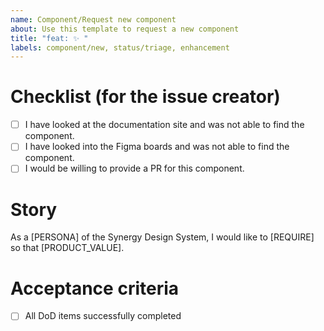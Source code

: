 ```yaml
---
name: Component/Request new component
about: Use this template to request a new component
title: "feat: ✨ "
labels: component/new, status/triage, enhancement
---
```


<!--
Thank you for taking your time to request a new component for the Synergy Design System. Please make sure to verify the checklist below in order to give us detailed information about your request.
-->

# Checklist (for the issue creator)

- [ ] I have looked at the documentation site and was not able to find the component.
- [ ] I have looked into the Figma boards and was not able to find the component.
- [ ] I would be willing to provide a PR for this component.

# Story

<!--
The Story should answer the following questions:
- What is the use-case and the requirement to be solved?
- Why is this component needed?
- What should the component do and how should it behave?
- What is the application context?
-->

As a [PERSONA] of the Synergy Design System, I would like to [REQUIRE] so that [PRODUCT_VALUE].

# Acceptance criteria

- [ ] All DoD items successfully completed
<!--
Add further specific criterias for the new component.
-->
